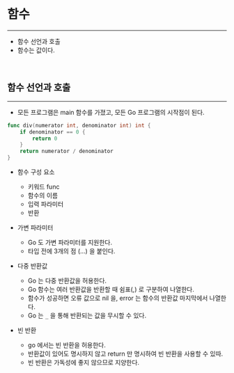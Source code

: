 
# 함수

---

- 함수 선언과 호출
- 함수는 값이다.


<br />

## 함수 선언과 호출

---

- 모든 프로그램은 main 함수를 가졌고, 모든 Go 프로그램의 시작점이 된다.

```go
func div(numerator int, denominator int) int {
	if denominator == 0 {
		return 0
	}
	return numerator / denominator
}
```

- 함수 구성 요소
    - 키워드 func
    - 함수의 이름
    - 입력 파라미터
    - 반환


- 가변 파라미터
    - Go 도 가변 파라미터를 지원한다.
    - 타입 전에 3개의 점 (...) 을 붙인다.


- 다중 반환값
    - Go 는 다중 반환값을 허용한다.
    - Go 함수는 여러 반환값을 반환할 때 쉼표(,) 로 구분하여 나열한다.
    - 함수가 성공하면 오류 값으로 nil 을, error 는 함수의 반환값 마지막에서 나열한다.
    - Go 는 `_` 을 통해 반환되는 값을 무시할 수 있다.


- 빈 반환
    - go 에서는 빈 반환을 허용한다.
    - 반환값이 있어도 명시하지 않고 return 만 명시하여 빈 반환을 사용할 수 있따.
    - 빈 반환은 가독성에 좋지 않으므로 지양한다.
